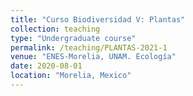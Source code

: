 ```yaml
---
title: "Curso Biodiversidad V: Plantas"
collection: teaching
type: "Undergraduate course"
permalink: /teaching/PLANTAS-2021-1
venue: "ENES-Morelia, UNAM. Ecología"
date: 2020-08-01
location: "Morelia, Mexico"
---
```


